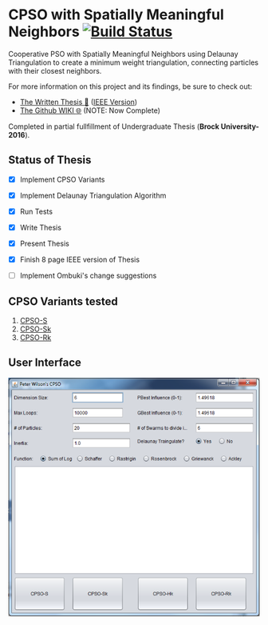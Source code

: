 # CPSO with Spatially Meaningful Neighbors  [![Build Status](https://travis-ci.org/Peter-Wilson/CPSO-with-Spatially-Meaningful-Neighbors.svg?branch=develop)](https://travis-ci.org/Peter-Wilson/CPSO-with-Spatially-Meaningful-Neighbors)
Cooperative PSO with Spatially Meaningful Neighbors using Delaunay Triangulation to create a minimum weight triangulation, connecting particles with their closest neighbors. 

For more information on this project and its findings, be sure to check out:
- [The Written Thesis :open_file_folder:](https://github.com/Peter-Wilson/CPSO-with-Spatially-Meaningful-Neighbors/blob/master/thesis/4F90_Peter_Wilson_CPSO.pdf) ([IEEE Version](https://github.com/Peter-Wilson/CPSO-with-Spatially-Meaningful-Neighbors/blob/master/thesis/4F90_CPSO_IEEE_Conference.pdf))
- [The Github WIKI :globe_with_meridians:](https://github.com/Peter-Wilson/CPSO/wiki) (NOTE: Now Complete)

Completed in partial fullfillment of Undergraduate Thesis (**Brock University- 2016**).

## Status of Thesis
- [x] Implement CPSO Variants
- [x] Implement Delaunay Triangulation Algorithm
- [x] Run Tests
- [x] Write Thesis
- [x] Present Thesis
- [x] Finish 8 page IEEE version of Thesis
- [ ] Implement Ombuki's change suggestions




## CPSO Variants tested
1. [CPSO-S](https://github.com/Peter-Wilson/CPSO/wiki/CPSO-S)
2. [CPSO-Sk](https://github.com/Peter-Wilson/CPSO/wiki/CPSO-Sk)
3. [CPSO-Rk](https://github.com/Peter-Wilson/CPSO/wiki/CPSO-Rk)
 


## User Interface
![ui mockup](https://github.com/Peter-Wilson/CPSO/blob/develop/pictures/UI%20Mockup/finished_ui.png)
